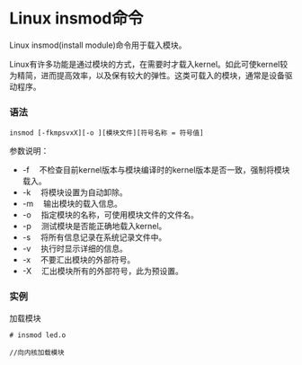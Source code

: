 # Linux insmod命令

Linux insmod(install module)命令用于载入模块。

Linux有许多功能是通过模块的方式，在需要时才载入kernel。如此可使kernel较为精简，进而提高效率，以及保有较大的弹性。这类可载入的模块，通常是设备驱动程序。

### 语法

    insmod [-fkmpsvxX][-o ][模块文件][符号名称 = 符号值]

参数说明：

- -f 　不检查目前kernel版本与模块编译时的kernel版本是否一致，强制将模块载入。
- -k 　将模块设置为自动卸除。
- -m 　输出模块的载入信息。
- -o 　指定模块的名称，可使用模块文件的文件名。
- -p 　测试模块是否能正确地载入kernel。
- -s 　将所有信息记录在系统记录文件中。
- -v 　执行时显示详细的信息。
- -x 　不要汇出模块的外部符号。
- -X 　汇出模块所有的外部符号，此为预设置。

### 实例

加载模块

    # insmod led.o 
    
    //向内核加载模块
    